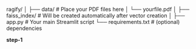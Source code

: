 ragify/
│
├── data/                      # Place your PDF files here
│   └── yourfile.pdf
│
├── faiss_index/              # Will be created automatically after vector creation
│
├── app.py                    # Your main Streamlit script
└── requirements.txt          # (optional) dependencies

**step-1**
